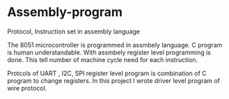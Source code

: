 # Assembly-program
Protocol, Instruction set in assembly language

The 8051 microcontroller is programmed in assmbely language.
C program is human understandable. With assmbely register 
level programming is done. This tell number of machine cycle
need for each instruction.

Protcols of UART , I2C, SPI register level program is combination
of C program to change registers. In this project I wrote
driver level program of wire protocol.
